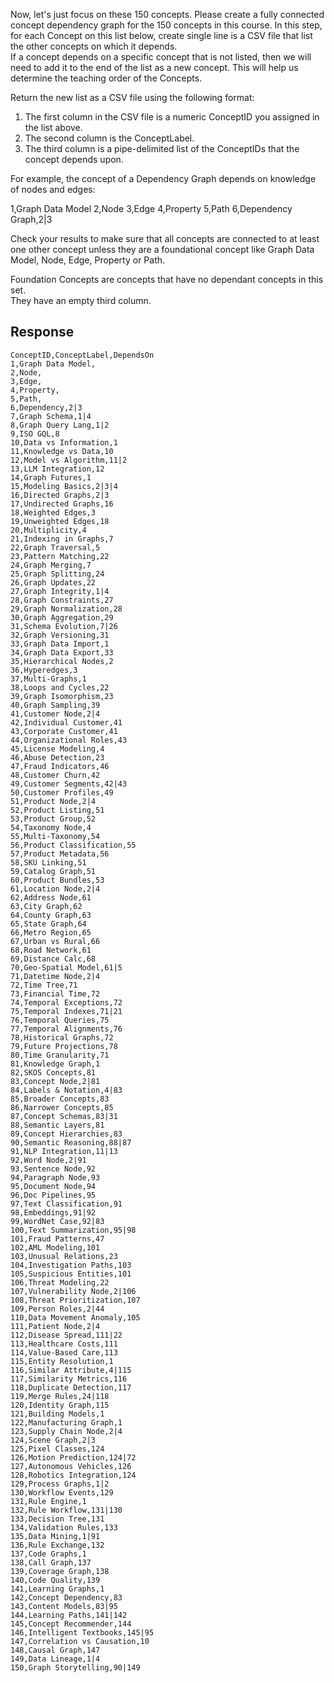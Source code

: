 Now, let's just focus on these 150 concepts.
Please create a fully connected concept dependency graph
for the 150 concepts in this course.
In this step, for each Concept on this list below, create
single line is a CSV file that list the other concepts on which it depends.  
If a concept depends on a specific concept that is not listed,
then we will need to add it to the end of the list as a new concept.
This will help us determine the teaching order of the Concepts.

Return the new list as a CSV file using the following format:

1. The first column in the CSV file is a numeric ConceptID you assigned in the list above.
2. The second column is the ConceptLabel.
3. The third column is a pipe-delimited list of the ConceptIDs that the concept depends upon.

For example, the concept of a Dependency Graph depends on knowledge of nodes and edges:

1,Graph Data Model
2,Node
3,Edge
4,Property
5,Path
6,Dependency Graph,2|3

Check your results to make sure that all concepts are connected to at least one other concept unless they are a foundational concept like Graph Data Model, Node, Edge, Property or Path.

Foundation Concepts are concepts that have no dependant concepts in this set.  
They have an empty third column.

## Response

```csv
ConceptID,ConceptLabel,DependsOn
1,Graph Data Model,
2,Node,
3,Edge,
4,Property,
5,Path,
6,Dependency,2|3
7,Graph Schema,1|4
8,Graph Query Lang,1|2
9,ISO GQL,8
10,Data vs Information,1
11,Knowledge vs Data,10
12,Model vs Algorithm,11|2
13,LLM Integration,12
14,Graph Futures,1
15,Modeling Basics,2|3|4
16,Directed Graphs,2|3
17,Undirected Graphs,16
18,Weighted Edges,3
19,Unweighted Edges,18
20,Multiplicity,4
21,Indexing in Graphs,7
22,Graph Traversal,5
23,Pattern Matching,22
24,Graph Merging,7
25,Graph Splitting,24
26,Graph Updates,22
27,Graph Integrity,1|4
28,Graph Constraints,27
29,Graph Normalization,28
30,Graph Aggregation,29
31,Schema Evolution,7|26
32,Graph Versioning,31
33,Graph Data Import,1
34,Graph Data Export,33
35,Hierarchical Nodes,2
36,Hyperedges,3
37,Multi-Graphs,1
38,Loops and Cycles,22
39,Graph Isomorphism,23
40,Graph Sampling,39
41,Customer Node,2|4
42,Individual Customer,41
43,Corporate Customer,41
44,Organizational Roles,43
45,License Modeling,4
46,Abuse Detection,23
47,Fraud Indicators,46
48,Customer Churn,42
49,Customer Segments,42|43
50,Customer Profiles,49
51,Product Node,2|4
52,Product Listing,51
53,Product Group,52
54,Taxonomy Node,4
55,Multi-Taxonomy,54
56,Product Classification,55
57,Product Metadata,56
58,SKU Linking,51
59,Catalog Graph,51
60,Product Bundles,53
61,Location Node,2|4
62,Address Node,61
63,City Graph,62
64,County Graph,63
65,State Graph,64
66,Metro Region,65
67,Urban vs Rural,66
68,Road Network,61
69,Distance Calc,68
70,Geo-Spatial Model,61|5
71,Datetime Node,2|4
72,Time Tree,71
73,Financial Time,72
74,Temporal Exceptions,72
75,Temporal Indexes,71|21
76,Temporal Queries,75
77,Temporal Alignments,76
78,Historical Graphs,72
79,Future Projections,78
80,Time Granularity,71
81,Knowledge Graph,1
82,SKOS Concepts,81
83,Concept Node,2|81
84,Labels & Notation,4|83
85,Broader Concepts,83
86,Narrower Concepts,85
87,Concept Schemas,83|31
88,Semantic Layers,81
89,Concept Hierarchies,83
90,Semantic Reasoning,88|87
91,NLP Integration,11|13
92,Word Node,2|91
93,Sentence Node,92
94,Paragraph Node,93
95,Document Node,94
96,Doc Pipelines,95
97,Text Classification,91
98,Embeddings,91|92
99,WordNet Case,92|83
100,Text Summarization,95|98
101,Fraud Patterns,47
102,AML Modeling,101
103,Unusual Relations,23
104,Investigation Paths,103
105,Suspicious Entities,101
106,Threat Modeling,22
107,Vulnerability Node,2|106
108,Threat Prioritization,107
109,Person Roles,2|44
110,Data Movement Anomaly,105
111,Patient Node,2|4
112,Disease Spread,111|22
113,Healthcare Costs,111
114,Value-Based Care,113
115,Entity Resolution,1
116,Similar Attribute,4|115
117,Similarity Metrics,116
118,Duplicate Detection,117
119,Merge Rules,24|118
120,Identity Graph,115
121,Building Models,1
122,Manufacturing Graph,1
123,Supply Chain Node,2|4
124,Scene Graph,2|3
125,Pixel Classes,124
126,Motion Prediction,124|72
127,Autonomous Vehicles,126
128,Robotics Integration,124
129,Process Graphs,1|2
130,Workflow Events,129
131,Rule Engine,1
132,Rule Workflow,131|130
133,Decision Tree,131
134,Validation Rules,133
135,Data Mining,1|91
136,Rule Exchange,132
137,Code Graphs,1
138,Call Graph,137
139,Coverage Graph,138
140,Code Quality,139
141,Learning Graphs,1
142,Concept Dependency,83
143,Content Models,83|95
144,Learning Paths,141|142
145,Concept Recommender,144
146,Intelligent Textbooks,145|95
147,Correlation vs Causation,10
148,Causal Graph,147
149,Data Lineage,1|4
150,Graph Storytelling,90|149
```